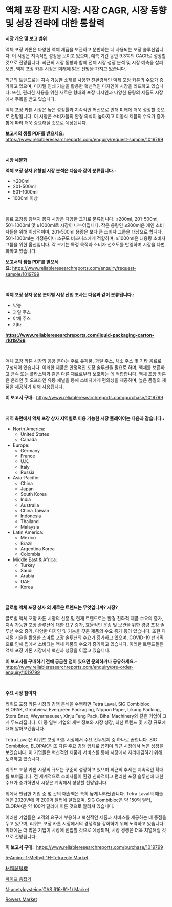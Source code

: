 <p><h1>액체 포장 판지 시장: 시장 CAGR, 시장 동향 및 성장 전략에 대한 통찰력</h1></p><p><strong>시장 개요 및 보고 범위</strong></p>
<p><p>액체 포장 카톤은 다양한 액체 제품을 보관하고 운반하는 데 사용되는 포장 솔루션입니다. 이 시장은 지속적인 성장을 보이고 있으며, 예측 기간 동안 9.3%의 CAGR로 성장할 것으로 전망됩니다. 최근의 시장 동향과 함께 전체 시장 성장 분석 및 시장 예측을 살펴보면, 액체 포장 카톤 시장은 미래에 밝은 전망을 가지고 있습니다. </p><p>최근의 트렌드로는 지속 가능한 소재를 사용한 친환경적인 액체 포장 카톤의 수요가 증가하고 있으며, 디지털 인쇄 기술을 활용한 혁신적인 디자인이 시장을 리드하고 있습니다. 또한, 편리한 사용을 위한 새로운 형태의 포장 디자인과 다양한 용량의 제품도 시장에서 주목을 받고 있습니다. </p><p>액체 포장 카톤 시장은 높은 성장률과 지속적인 혁신으로 인해 미래에 더욱 성장할 것으로 전망됩니다. 이 시장은 소비자들의 환경 의식이 높아지고 이동식 제품의 수요가 증가함에 따라 더욱 중요해질 것으로 예상됩니다.</p></p>
<p><strong>보고서의 샘플 PDF를 받으세요:</strong> <a href="https://www.reliableresearchreports.com/enquiry/request-sample/1019799">https://www.reliableresearchreports.com/enquiry/request-sample/1019799</a></p>
<p>&nbsp;</p>
<p><strong>시장 세분화</strong></p>
<p><strong>액체 포장 상자 유형별 시장 분석은 다음과 같이 분류됩니다.:</strong></p>
<p><ul><li>≤200ml</li><li>201-500ml</li><li>501-1000ml</li><li>1000ml 이상</li></ul></p>
<p>&nbsp;</p>
<p><p>음료 포장용 광택지 봉지 시장은 다양한 크기로 분류됩니다. ≤200ml,  201-500ml, 501-1000ml 및 ≥1000ml로 시장이 나누어집니다. 작은 용량인 ≤200ml은 개인 소비자들을 위해 이상적이며, 201-500ml  용량은 보다 큰 소비자 그룹을 대상으로 합니다. 501-1000ml는 가정용이나 소규모 비즈니스에게 적합하며, ≥1000ml은 대용량 소비자 그룹을 위한 옵션입니다. 각 크기는 특정 목적과 소비자 선호도를 반영하며 시장을 다변화하고 있습니다.</p></p>
<p><strong>보고서의 샘플 PDF를 받으세요:</strong>&nbsp;<a href="https://www.reliableresearchreports.com/enquiry/request-sample/1019799">https://www.reliableresearchreports.com/enquiry/request-sample/1019799</a></p>
<p>&nbsp;</p>
<p><strong> 액체 포장 상자 응용 분야별 시장 산업 조사는 다음과 같이 분류됩니다.:</strong></p>
<p><ul><li>낙농</li><li>과일 주스</li><li>야채 주스</li><li>기타</li></ul></p>
<p><strong><a href="https://www.reliableresearchreports.com/liquid-packaging-carton-r1019799">https://www.reliableresearchreports.com/liquid-packaging-carton-r1019799</a></strong></p>
<p>&nbsp;</p>
<p><p>액체 포장 카톤 시장의 응용 분야는 주로 유제품, 과일 주스, 채소 주스 및 기타 음료로 구성되어 있습니다. 이러한 제품은 안정적인 포장 솔루션을 필요로 하며, 액체를 보존하고 금속 또는 플라스틱과 같은 다른 재료로부터 보호하는 데 적합합니다. 액체 포장 카톤은 온라인 및 오프라인 유통 채널을 통해 소비자에게 편의성을 제공하며, 높은 품질의 제품을 제공하기 위해 사용됩니다.</p></p>
<p><strong>이 보고서 구매:</strong>&nbsp; <a href="https://www.reliableresearchreports.com/purchase/1019799">https://www.reliableresearchreports.com/purchase/1019799</a></p>
<p>&nbsp;</p>
<p><strong>지역 측면에서 액체 포장 상자 지역별로 이용 가능한 시장 플레이어는 다음과 같습니다.:</strong></p>
<p><ul>
    <li>
        North America:
        <ul>
            <li>United States</li>
            <li>Canada</li>
        </ul>
    </li>
    <li>
        Europe:
        <ul>
            <li>Germany</li>
            <li>France</li>
            <li>U.K.</li>
            <li>Italy</li>
            <li>Russia</li>
        </ul>
    </li>
    <li>
        Asia-Pacific:
        <ul>
            <li>China</li>
            <li>Japan</li>
            <li>South Korea</li>
            <li>India</li>
            <li>Australia</li>
            <li>China Taiwan</li>
            <li>Indonesia</li>
            <li>Thailand</li>
            <li>Malaysia</li>
        </ul>
    </li>
    <li>
        Latin America:
        <ul>
            <li>Mexico</li>
            <li>Brazil</li>
            <li>Argentina Korea</li>
            <li>Colombia</li>
        </ul>
    </li>
    <li>
        Middle East & Africa:
        <ul>
            <li>Turkey</li>
            <li>Saudi</li>
            <li>Arabia</li>
            <li>UAE</li>
            <li>Korea</li>
        </ul>
    </li>
    </ul></p>
<p>&nbsp;</p>
<p><strong>글로벌 액체 포장 상자 의 새로운 트렌드는 무엇입니까? 시장?</strong></p>
<p><p>글로벌 액체 포장 카톤 시장의 신흥 및 현재 트렌드로는 환경 친화적 제품 수요의 증가, 지속 가능한 포장 솔루션에 대한 요구 증가, 효율적인 운송 및 보관을 위한 경량 포장 솔루션 수요 증가, 다양한 디자인 및 기능을 갖춘 제품의 수요 증가 등이 있습니다. 또한 디지털 기술을 활용한 스마트 포장 솔루션의 수요가 증가하고 있으며, COVID-19 팬데믹으로 인해 집에서 소비되는 액체 제품의 수요가 증가하고 있습니다. 이러한 트렌드들은 액체 포장 카톤 시장에서 혁신과 성장을 이끌고 있습니다.</p></p>
<p><strong>이 보고서를 구매하기 전에 궁금한 점이 있으면 문의하거나 공유하세요.</strong>- <a href="https://www.reliableresearchreports.com/enquiry/pre-order-enquiry/1019799">https://www.reliableresearchreports.com/enquiry/pre-order-enquiry/1019799</a></p>
<p>&nbsp;</p>
<p><strong>주요 시장 참여자</strong></p>
<p><p>리퀴드 포장 카톤 시장의 경쟁 분석을 수행하면 Tetra Laval, SIG Combibloc, ELOPAK, Greatview, Evergreen Packaging, Nippon Paper, Likang Packing, Stora Enso, Weyerhaeuser, Xinju Feng Pack, Bihai Machinery와 같은 기업이 크게 두드러집니다. 이 중 일부 기업의 세부 정보와 시장 성장, 최신 트렌드 및 시장 규모에 대해 알아보겠습니다.</p><p>Tetra Laval은 리퀴드 포장 카톤 시장에서 주요 선두업체 중 하나로 꼽힙니다. SIG Combibloc, ELOPAK은 또 다른 주요 경쟁 업체로 꼽히며 최근 시장에서 높은 성장을 보였습니다. 이 기업들은 혁신적인 제품과 서비스를 통해 시장에서 자리매김하기 위해 노력하고 있습니다.</p><p>리퀴드 포장 카톤 시장의 규모는 꾸준히 성장하고 있으며 최근의 추세는 지속적인 확대를 보여줍니다. 전 세계적으로 소비자들이 환경 친화적이고 편리한 포장 솔루션에 대한 수요가 증가하면서 시장은 계속해서 성장할 전망입니다.</p><p>위에서 언급한 기업 중 몇 곳의 매출액은 특히 높게 나타났습니다. Tetra Laval의 매출액은 2020년에 약 200억 달러에 달했으며, SIG Combibloc은 약 150억 달러, ELOPAK은 약 100억 달러에 이른 것으로 알려져 있습니다.</p><p>이러한 기업들은 고객의 요구에 부응하고 혁신적인 제품과 서비스를 제공하는 데 중점을 두고 있으며, 리퀴드 포장 카톤 시장에서의 경쟁력을 강화하기 위해 노력하고 있습니다. 미래에는 더 많은 기업이 시장에 진입할 것으로 예상되며, 시장 경쟁은 더욱 치열해질 것으로 전망됩니다.</p></p>
<p><strong>이 보고서 구매:</strong>&nbsp;&nbsp;<a href="https://www.reliableresearchreports.com/purchase/1019799">https://www.reliableresearchreports.com/purchase/1019799</a></p>
<p><p><a href="https://www.linkedin.com/pulse/5-amino-1-methyl-1h-tetrazole-market-research-report-provides-cdvpc?trackingId=SFDDKH9IRwSReBBQJX2ZqA%3D%3D">5-Amino-1-Methyl-1H-Tetrazole Market</a></p><p><a href="https://medium.com/@deontestanton2023/%E7%B4%A0%E6%9D%90%E8%A9%A6%E9%A8%93%E6%A9%9F%E5%B8%82%E5%A0%B4-2031%E5%B9%B4%E3%81%BE%E3%81%A7%E3%81%AE%E6%88%90%E5%8A%9F%E3%81%99%E3%82%8B%E3%83%93%E3%82%B8%E3%83%8D%E3%82%B9%E6%88%A6%E7%95%A5%E3%81%AE%E9%8D%B5-4f738ef535b2">材料試験機</a></p><p><a href="https://medium.com/@koreycrooks2022/%ED%8C%8C%EC%9D%B4%ED%94%84-%EC%9A%A9%EC%A0%91%EA%B8%B0-%EC%8B%9C%EC%9E%A5-2031%EB%85%84%EA%B9%8C%EC%A7%80%EC%9D%98-%ED%8A%B8%EB%A0%8C%EB%93%9C-%EC%98%88%EC%B8%A1-%EB%B0%8F-%EA%B2%BD%EC%9F%81-%EB%B6%84%EC%84%9D-efd869613fbf">파이프 용접기</a></p><p><a href="https://www.linkedin.com/pulse/n-acetylcysteinecas-616-91-1-market-growth-trends-covid-19-t0fnc?trackingId=efa1ZUxEb7KxOIpI1kjXqQ%3D%3D">N-acetylcysteine(CAS 616-91-1) Market</a></p><p><a href="https://github.com/Chiragrp22/Market-Research-Report-List-4/blob/main/rowers-market.md">Rowers Market</a></p></p>